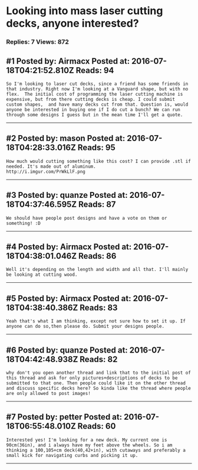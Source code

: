 # Looking into mass laser cutting decks, anyone interested?

### Replies: 7 Views: 872

## \#1 Posted by: Airmacx Posted at: 2016-07-18T04:21:52.810Z Reads: 94

```
So I'm looking to laser cut decks, since a friend has some friends in that industry. Right now I'm looking at a Vanguard shape, but with no flex.  The initial cost of programming the laser cutting machine is expensive, but from there cutting decks is cheap. I could submit custom shapes,  and have many decks cut from that. Question is, would anyone be interested in buying one if I do cut a bunch? We can run through some designs I guess but in the mean time I'll get a quote.
```

---
## \#2 Posted by: mason Posted at: 2016-07-18T04:28:33.016Z Reads: 95

```
How much would cutting something like this cost? I can provide .stl if needed. It's made out of aluminum.
http://i.imgur.com/PrWkLlF.png
```

---
## \#3 Posted by: quanze Posted at: 2016-07-18T04:37:46.595Z Reads: 87

```
We should have people post designs and have a vote on them or something! :D
```

---
## \#4 Posted by: Airmacx Posted at: 2016-07-18T04:38:01.046Z Reads: 86

```
Well it's depending on the length and width and all that. I'll mainly be looking at cutting wood.
```

---
## \#5 Posted by: Airmacx Posted at: 2016-07-18T04:38:40.386Z Reads: 83

```
Yeah that's what I am thinking, except not sure how to set it up. If anyone can do so,then please do. Submit your designs people.
```

---
## \#6 Posted by: quanze Posted at: 2016-07-18T04:42:48.938Z Reads: 82

```
why don't you open another thread and link that to the initial post of this thread and ask for only pictures+descriptions of decks to be submitted to that one. Then people could like it on the other thread and discuss specific decks here? So kinda like the thread where people are only allowed to post images!
```

---
## \#7 Posted by: petter Posted at: 2016-07-18T06:55:48.010Z Reads: 60

```
Interested yes! I'm looking for a new deck. My current one is 90cm(36in), and i always have my feet above the wheels. So i am thinking a 100,105+cm deck(40,42+in), with cutaways and preferably a small kick for navigating curbs and picking it up.
```

---
